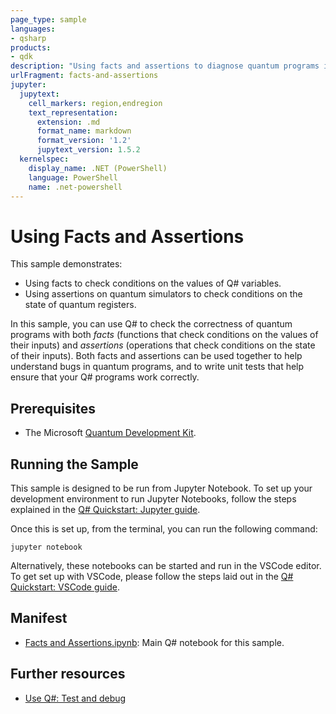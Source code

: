 ```yaml
---
page_type: sample
languages:
- qsharp
products:
- qdk
description: "Using facts and assertions to diagnose quantum programs in Q#."
urlFragment: facts-and-assertions
jupyter:
  jupytext:
    cell_markers: region,endregion
    text_representation:
      extension: .md
      format_name: markdown
      format_version: '1.2'
      jupytext_version: 1.5.2
  kernelspec:
    display_name: .NET (PowerShell)
    language: PowerShell
    name: .net-powershell
---
```


# Using Facts and Assertions

This sample demonstrates:

- Using facts to check conditions on the values of Q# variables.
- Using assertions on quantum simulators to check conditions on the state of quantum registers.

In this sample, you can use Q# to check the correctness of quantum programs with both _facts_ (functions that check conditions on the values of their inputs) and _assertions_ (operations that check conditions on the state of their inputs). Both facts and assertions can be used together to help understand bugs in quantum programs, and to write unit tests that help ensure that your Q# programs work correctly.

## Prerequisites

- The Microsoft [Quantum Development Kit](https://docs.microsoft.com/quantum/install-guide/).

## Running the Sample

This sample is designed to be run from Jupyter Notebook.
To set up your development environment to run Jupyter Notebooks, follow the steps explained in the [Q# Quickstart: Jupyter guide](https://docs.microsoft.com/quantum/quickstarts/install-jupyter).

Once this is set up, from the terminal, you can run the following command:

```Command Line
jupyter notebook
```

Alternatively, these notebooks can be started and run in the VSCode editor. To get set up with VSCode, please follow the steps laid out in the [Q# Quickstart: VSCode guide](https://docs.microsoft.com/quantum/quickstarts/install-command-line).

## Manifest

- [Facts and Assertions.ipynb](https://github.com/microsoft/Quantum/blob/main/samples/diagnostics/facts-and-assertions/Facts%20and%20Assertions.ipynb): Main Q# notebook for this sample.

## Further resources

- [Use Q#: Test and debug](https://docs.microsoft.com/quantum/user-guide/using-qsharp/testing-debugging#facts-and-assertions)

